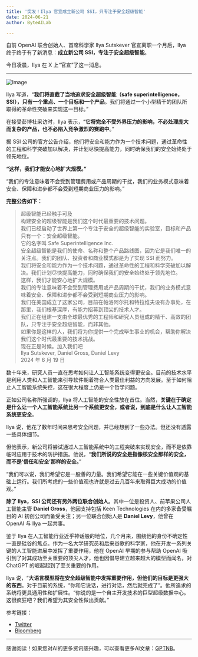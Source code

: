 ```yaml
---
title: '突发！Ilya 官宣成立新公司 SSI，只专注于安全超级智能'
date: 2024-06-21
author: ByteAILab

---
```


自前 OpenAI 联合创始人、首席科学家 Ilya Sutskever 官宣离职一个月后，Ilya 终于终于有了新消息：**成立新公司 SSI，专注于安全超级智能**。

今日凌晨，Ilya 在 X 上“官宣”了这一消息。

---


![Image](http://www.jesonc.com/upload/3B33CB85B496C0CB6FBA4C2BD79320AD/1718848659399/FvL0cplII2s1DbcGN9ZEU40KvsTm.png)

Ilya 写道，“**我们将直截了当地追求安全超级智能（safe superintelligence，SSI），只有一个重点、一个目标和一个产品**。我们将通过一个小型精干的团队所取得的革命性突破来实现这一目标。”

在接受彭博社采访时，Ilya 表示，“**它将完全不受外界压力的影响，不必处理庞大而复杂的产品，也不必陷入竞争激烈的赛跑中**。”

据 SSI 公司的官方公告介绍，他们将安全和能力作为一个技术问题，通过革命性的工程和科学突破加以解决，并计划尽快提高能力，同时确保我们的安全始终处于领先地位。

**“这样，我们才能安心地扩大规模。”**

“我们的专注意味着不会受到管理费用或产品周期的干扰，我们的业务模式意味着安全、保障和进步都不会受到短期商业压力的影响。”

**完整公告如下：**

> 超级智能已经触手可及  
> 构建安全的超级智能是我们这个时代最重要的技术问题。  
> 我们已经启动了世界上第一个专注于安全的超级智能的实验室，目标和产品只有一个：安全超级智能。  
> 它的名字叫 Safe Superintelligence Inc.  
> 安全超级智能是我们的使命、名称和整个产品路线图，因为它是我们唯一的关注点。我们的团队、投资者和商业模式都是为了实现 SSI 而努力。  
> 我们将安全和能力作为一个技术问题，通过革命性的工程和科学突破加以解决。我们计划尽快提高能力，同时确保我们的安全始终处于领先地位。  
> 这样，我们才能安心地扩大规模。  
> 我们的专注意味着不会受到管理费用或产品周期的干扰，我们的业务模式意味着安全、保障和进步都不会受到短期商业压力的影响。  
> 我们在美国成立了这家公司，目前在帕洛阿尔托和特拉维夫设有办事处，在那里，我们根基深厚，有能力招募到顶尖的技术人才。  
> 我们正在组建一支由全球最优秀的工程师和研究人员组成的精干、高效的团队，只专注于安全超级智能，而非其他。  
> 如果你是这样的人，我们将为你提供一个完成毕生事业的机会，帮助你解决我们这个时代最重要的技术挑战。  
> 现在正是时候。加入我们吧  
> Ilya Sutskever, Daniel Gross, Daniel Levy  
> 2024 年 6 月 19 日

数十年来，研究人员一直在思考如何让人工智能系统变得更安全。目前的技术水平是利用人类和人工智能来引导软件朝着符合人类最佳利益的方向发展。至于如何阻止人工智能系统失控，这在很大程度上仍是一个哲学问题。

正如公司名称所强调的，Ilya 将人工智能的安全性放在首位。当然，**关键在于确定是什么让一个人工智能系统比另一个系统更安全，或者说，到底是什么让人工智能系统更安全**。

Ilya 说，他花了数年时间来思考安全问题，并已经想到了一些办法。但还没有透露一些具体细节。

但他表示，新公司将尝试通过人工智能系统中的工程突破来实现安全，而不是依靠临时应用于技术的防护措施。他说，“**我们所说的安全是指像核安全那样的安全，而不是‘信任和安全’那样的安全。**”

“我们可以说，我们希望它是一股善的力量。我们希望它能在一些关键价值观的基础上运行。我们所考虑的一些价值观也许就是过去几百年来取得巨大成功的价值观。”

**除了 Ilya，SSI 公司还有另外两位联合创始人**。其中一位是投资人、前苹果公司人工智能主管 **Daniel Gross**，他因支持包括 Keen Technologies 在内的多家备受瞩目的 AI 初创公司而备受关注；另一位联合创始人是 **Daniel Levy**，他曾在 OpenAI 与 Ilya 一起共事。

鉴于 Ilya 在人工智能行业近乎神话般的地位，几个月来，围绕他的身份不确定性一直是硅谷的焦点。作为一名大学研究员和后来谷歌的科学家，他在开发一系列关键的人工智能进展中发挥了重要作用，他在 OpenAI 早期的参与帮助 OpenAI 吸引到了对其成功至关重要的顶尖人才，他也因倡导建立越来越大的模型而闻名，对 ChatGPT 的崛起起到了至关重要的作用。

Ilya 说，“**大语言模型将在安全超级智能中发挥重要作用，但他们的目标是更强大的东西**。对于目前的系统，“你和它说话，进行对话，然后就完成了”。他所追求的系统将更具通用性和扩展性。“你说的是一个自主开发技术的巨型超级数据中心。这很疯狂吧？我们希望为其安全性做出贡献。”

参考链接：

- [Twitter](https://twitter.com/ilyasut/status/1803472978753303014)
- [Bloomberg](https://www.bloomberg.com/news/articles/2024-06-19/openai-co-founder-plans-new-ai-focused-research-lab)
---
感谢阅读！如果您对AI的更多资讯感兴趣，可以查看更多AI文章：[GPTNB](https://gptnb.com)。